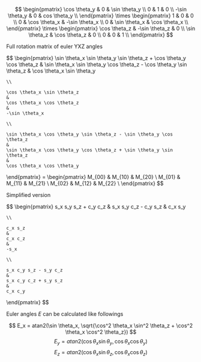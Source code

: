 $$
\begin{pmatrix}
    \cos \theta_y  & 0 & \sin \theta_y \\
    0              & 1              & 0      \\
    -\sin \theta_y & 0              & cos \theta_y      \\
\end{pmatrix} \times \begin{pmatrix}
    1              & 0              & 0      \\
    0              & \cos \theta_x  & -\sin \theta_x      \\
    0              & \sin \theta_x  & \cos \theta_x      \\
\end{pmatrix} \times \begin{pmatrix}
    \cos \theta_z  & -\sin \theta_z & 0      \\
    \sin \theta_z  & \cos \theta_z  & 0      \\
    0              & 0 & 1      \\
\end{pmatrix}
$$

Full rotation matrix of euler YXZ angles

$$
\begin{pmatrix}
    \sin \theta_x \sin \theta_y \sin \theta_z + \cos \theta_y \cos \theta_z
    &
    \sin \theta_x \sin \theta_y \cos \theta_z - \cos \theta_y \sin \theta_z
    &
    \cos \theta_x \sin \theta_y

    \\

    \cos \theta_x \sin \theta_z
    &
    \cos \theta_x \cos \theta_z
    &
    -\sin \theta_x

    \\

    \sin \theta_x \cos \theta_y \sin \theta_z - \sin \theta_y \cos \theta_z
    &
    \sin \theta_x \cos \theta_y \cos \theta_z + \sin \theta_y \sin \theta_z
    &
    \cos \theta_x \cos \theta_y
\end{pmatrix} = \begin{pmatrix}
    M_{00} & M_{10} & M_{20} \\
    M_{01} & M_{11} & M_{21} \\
    M_{02} & M_{12} & M_{22} \\
\end{pmatrix}
$$

Simplified version

$$
\begin{pmatrix}
    s_x s_y s_z + c_y c_z
    &
    s_x s_y c_z - c_y s_z
    &
    c_x s_y

    \\

    c_x s_z
    &
    c_x c_z
    &
    -s_x

    \\

    s_x c_y s_z - s_y c_z
    &
    s_x c_y c_z + s_y s_z
    &
    c_x c_y
\end{pmatrix}
$$

Euler angles $E$ can be calculated like followings

$$ E_x = atan2(\sin \theta_x, \sqrt{\cos^2 \theta_x \sin^2 \theta_z + \cos^2 \theta_x \cos^2 \theta_z}) $$
$$ E_y = atan2(\cos \theta_x \sin \theta_y, \cos \theta_x \cos \theta_y) $$
$$ E_z = atan2(\cos \theta_x \sin \theta_z, \cos \theta_x \cos \theta_z) $$
